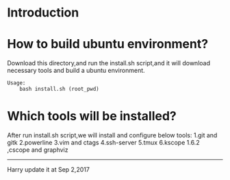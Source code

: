# Introduction

# How to build ubuntu environment?
Download this directory,and run the install.sh script,and it will download 
necessary tools and build a ubuntu environment.
	
	Usage: 
		bash install.sh (root_pwd)

# Which tools will be installed?
After run install.sh script,we will install and configure below tools:
	1.git and gitk
	2.powerline
	3.vim and ctags
	4.ssh-server
	5.tmux
	6.kscope 1.6.2 ,cscope and graphviz

---------------------------------------------------------------------------
Harry update it at Sep 2,2017
